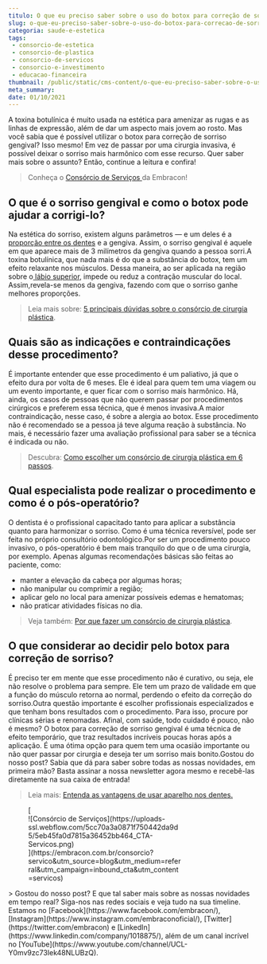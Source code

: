 ```yaml
---
titulo: O que eu preciso saber sobre o uso do botox para correção de sorriso?
slug: o-que-eu-preciso-saber-sobre-o-uso-do-botox-para-correcao-de-sorriso
categoria: saude-e-estetica
tags:
 - consorcio-de-estetica
 - consorcio-de-plastica
 - consorcio-de-servicos
 - consorcio-e-investimento
 - educacao-financeira
thumbnail: /public/static/cms-content/o-que-eu-preciso-saber-sobre-o-uso-do-botox-para-correcao-de-sorriso.jpg
meta_summary: 
date: 01/10/2021
---
```

A toxina botulínica é muito usada na estética para amenizar as rugas e as linhas de expressão, além de dar um aspecto mais jovem ao rosto. Mas você sabia que é possível utilizar o botox para correção de sorriso gengival? Isso mesmo! Em vez de passar por uma cirurgia invasiva, é possível deixar o sorriso mais harmônico com esse recurso. Quer saber mais sobre o assunto? Então, continue a leitura e confira!

> Conheça o [Consórcio de Serviços ](https://www.embracon.com.br/consorcio-servicos)da Embracon!

O que é o sorriso gengival e como o botox pode ajudar a corrigi-lo?
-------------------------------------------------------------------

Na estética do sorriso, existem alguns parâmetros — e um deles é a[ proporção entre os dentes](https://www.embracon.com.br/blog/entenda-como-funciona-um-implante-dentario) e a gengiva. Assim, o sorriso gengival é aquele em que aparece mais de 3 milímetros da gengiva quando a pessoa sorri.A toxina botulínica, que nada mais é do que a substância do botox, tem um efeito relaxante nos músculos. Dessa maneira, ao ser aplicada na região sobre o[ lábio superior](https://www.embracon.com.br/blog/saiba-como-e-feito-o-preenchimento-labial), impede ou reduz a contração muscular do local. Assim,revela-se menos da gengiva, fazendo com que o sorriso ganhe melhores proporções.

> Leia mais sobre: [5 principais dúvidas sobre o consórcio de cirurgia plástica](https://www.embracon.com.br/blog/5-duvidas-sobre-o-consorcio-de-cirurgia).

Quais são as indicações e contraindicações desse procedimento?
--------------------------------------------------------------

É importante entender que esse procedimento é um paliativo, já que o efeito dura por volta de 6 meses. Ele é ideal para quem tem uma viagem ou um evento importante, e quer ficar com o sorriso mais harmônico. Há, ainda, os casos de pessoas que não querem passar por procedimentos cirúrgicos e preferem essa técnica, que é menos invasiva.A maior contraindicação, nesse caso, é sobre a alergia ao botox. Esse procedimento não é recomendado se a pessoa já teve alguma reação à substância. No mais, é necessário fazer uma avaliação profissional para saber se a técnica é indicada ou não.

> Descubra: [Como escolher um consórcio de cirurgia plástica em 6 passos](https://www.embracon.com.br/blog/como-escolher-um-consorcio-de-cirurgia-plastica-em-6-passos).

Qual especialista pode realizar o procedimento e como é o pós-operatório?
-------------------------------------------------------------------------

O dentista é o profissional capacitado tanto para aplicar a substância quanto para harmonizar o sorriso. Como é uma técnica reversível, pode ser feita no próprio consultório odontológico.Por ser um procedimento pouco invasivo, o pós-operatório é bem mais tranquilo do que o de uma cirurgia, por exemplo. Apenas algumas recomendações básicas são feitas ao paciente, como:

- manter a elevação da cabeça por algumas horas;
- não manipular ou comprimir a região;
- aplicar gelo no local para amenizar possíveis edemas e hematomas;
- não praticar atividades físicas no dia.

> Veja também: [Por que fazer um consórcio de cirurgia plástica](https://www.embracon.com.br/blog/por-que-fazer-um-consorcio-de-cirurgia-plastica).

O que considerar ao decidir pelo botox para correção de sorriso?
----------------------------------------------------------------

É preciso ter em mente que esse procedimento não é curativo, ou seja, ele não resolve o problema para sempre. Ele tem um prazo de validade em que a função do músculo retorna ao normal, perdendo o efeito da correção do sorriso.Outra questão importante é escolher profissionais especializados e que tenham bons resultados com o procedimento. Para isso, procure por clínicas sérias e renomadas. Afinal, com saúde, todo cuidado é pouco, não é mesmo? O botox para correção de sorriso gengival é uma técnica de efeito temporário, que traz resultados incríveis poucas horas após a aplicação. É uma ótima opção para quem tem uma ocasião importante ou não quer passar por cirurgia e deseja ter um sorriso mais bonito.Gostou do nosso post? Sabia que dá para saber sobre todas as nossas novidades, em primeira mão? Basta assinar a nossa newsletter agora mesmo e recebê-las diretamente na sua caixa de entrada!

> Leia mais: [Entenda as vantagens de usar aparelho nos dentes.](https://www.embracon.com.br/blog/entenda-as-vantagens-de-usar-aparelho-nos-dentes)

<figure class="w-richtext-figure-type-image w-richtext-align-center" style="max-width:310px">[<div>![Consórcio de Serviços](https://uploads-ssl.webflow.com/5cc70a3a0871f750442da9d5/5eb45fa0d7815a36452bb464_CTA-Servicos.png)</div>](https://embracon.com.br/consorcio?servico&utm_source=blog&utm_medium=referral&utm_campaign=inbound_cta&utm_content=servicos)</figure>> Gostou do nosso post? E que tal saber mais sobre as nossas novidades em tempo real? Siga-nos nas redes sociais e veja tudo na sua timeline. Estamos no [Facebook](https://www.facebook.com/embracon/), [Instagram](https://www.instagram.com/embraconoficial/), [Twitter](https://twitter.com/embracon) e [LinkedIn](https://www.linkedin.com/company/1018875/), além de um canal incrível no [YouTube](https://www.youtube.com/channel/UCL-Y0mv9zc73Iek48NLUBzQ).
